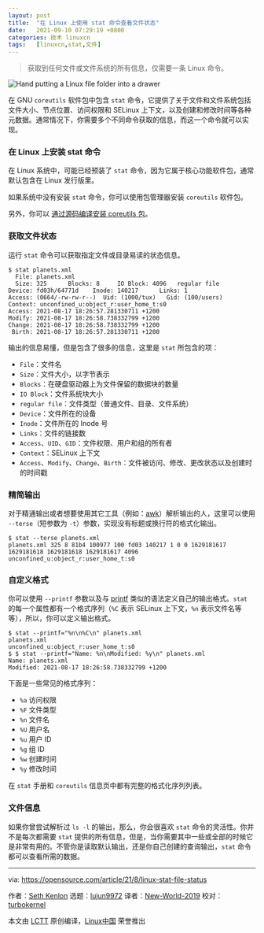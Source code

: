 ```yaml
---
layout: post
title:	"在 Linux 上使用 stat 命令查看文件状态"
date:	2021-09-10 07:29:19 +0800 
categories:	技术 linuxcn 
tags:	[linuxcn,stat,文件]
---
```




> 
> 获取到任何文件或文件系统的所有信息，仅需要一条 Linux 命令。
> 
> 
> 


![](/Asserts/Images//attachment/album/202109/10/072912ouo04jchatqazq53.jpg "Hand putting a Linux file folder into a drawer")


在 GNU `coreutils` 软件包中包含 `stat` 命令，它提供了关于文件和文件系统包括文件大小、节点位置、访问权限和 SELinux 上下文，以及创建和修改时间等各种元数据。通常情况下，你需要多个不同命令获取的信息，而这一个命令就可以实现。


### 在 Linux 上安装 stat 命令


在 Linux 系统中，可能已经预装了 `stat` 命令，因为它属于核心功能软件包，通常默认包含在 Linux 发行版里。


如果系统中没有安装 `stat` 命令，你可以使用包管理器安装 `coreutils` 软件包。


另外，你可以 [通过源码编译安装 coreutils 包](https://www.gnu.org/software/coreutils/)。


### 获取文件状态


运行 `stat` 命令可以获取指定文件或目录易读的状态信息。



```
$ stat planets.xml
  File: planets.xml
  Size: 325      Blocks: 8     IO Block: 4096   regular file
Device: fd03h/64771d    Inode: 140217      Links: 1
Access: (0664/-rw-rw-r--)  Uid: (1000/tux)   Gid: (100/users)
Context: unconfined_u:object_r:user_home_t:s0
Access: 2021-08-17 18:26:57.281330711 +1200
Modify: 2021-08-17 18:26:58.738332799 +1200
Change: 2021-08-17 18:26:58.738332799 +1200
 Birth: 2021-08-17 18:26:57.281330711 +1200

```

输出的信息易懂，但是包含了很多的信息，这里是 `stat` 所包含的项：


* `File`：文件名
* `Size`：文件大小，以字节表示
* `Blocks`：在硬盘驱动器上为文件保留的数据块的数量
* `IO Block`：文件系统块大小
* `regular file`：文件类型（普通文件、目录、文件系统）
* `Device`：文件所在的设备
* `Inode`：文件所在的 Inode 号
* `Links`：文件的链接数
* `Access`、`UID`、`GID`：文件权限、用户和组的所有者
* `Context`：SELinux 上下文
* `Access`、`Modify`、`Change`、`Birth`：文件被访问、修改、更改状态以及创建时的时间戳


### 精简输出


对于精通输出或者想要使用其它工具（例如：[awk](https://opensource.com/article/20/9/awk-ebook)）解析输出的人，这里可以使用 `--terse`（短参数为 `-t`）参数，实现没有标题或换行符的格式化输出。



```
$ stat --terse planets.xml
planets.xml 325 8 81b4 100977 100 fd03 140217 1 0 0 1629181617 1629181618 1629181618 1629181617 4096 unconfined_u:object_r:user_home_t:s0

```

### 自定义格式


你可以使用 `--printf` 参数以及与 [printf](https://opensource.com/article/20/8/printf) 类似的语法定义自己的输出格式。`stat` 的每一个属性都有一个格式序列（`%C` 表示 SELinux 上下文，`%n` 表示文件名等等），所以，你可以定义输出格式。



```
$ stat --printf="%n\n%C\n" planets.xml
planets.xml
unconfined_u:object_r:user_home_t:s0
$ $ stat --printf="Name: %n\nModified: %y\n" planets.xml
Name: planets.xml
Modified: 2021-08-17 18:26:58.738332799 +1200

```

下面是一些常见的格式序列：


* `%a` 访问权限
* `%F` 文件类型
* `%n` 文件名
* `%U` 用户名
* `%u` 用户 ID
* `%g` 组 ID
* `%w` 创建时间
* `%y` 修改时间


在 `stat` 手册和 `coreutils` 信息页中都有完整的格式化序列列表。


### 文件信息


如果你曾尝试解析过 `ls -l` 的输出，那么，你会很喜欢 `stat` 命令的灵活性。你并不是每次都需要 `stat` 提供的所有信息，但是，当你需要其中一些或全部的时候它是非常有用的。不管你是读取默认输出，还是你自己创建的查询输出，`stat` 命令都可以查看所需的数据。




---


via: <https://opensource.com/article/21/8/linux-stat-file-status>


作者：[Seth Kenlon](https://opensource.com/users/seth) 选题：[lujun9972](https://github.com/lujun9972) 译者：[New-World-2019](https://github.com/New-World-2019) 校对：[turbokernel](https://github.com/turbokernel)


本文由 [LCTT](https://github.com/LCTT/TranslateProject) 原创编译，[Linux中国](https://linux.cn/) 荣誉推出
